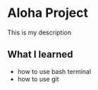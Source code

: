 # Aloha Project

This is my description

## What I learned

- how to use bash terminal
- how to use git